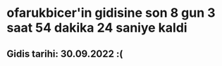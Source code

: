 # ofarukbicer'in gidisine son 8 gun 3 saat 54 dakika 24 saniye kaldi

## Gidis tarihi: 30.09.2022 :(